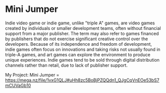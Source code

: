 # Mini Jumper

Indie video game or indie game, unlike "triple A" games, are video games created by individuals or smaller development teams, often without financial support from a major publisher. The term may also refer to games financed by publishers that do not exercise significant creative control over the developers.
Because of its independence and freedom of development, indie games often focus on innovations and taking risks not usually found in triple-A games, and art games can explore the environment to produce unique experiences. Indie games tend to be sold through digital distribution channels rather than retail, due to lack of publisher support.

My Project: Mini Jumper = https://mega.nz/file/1vxG1QLJ#uHh8zc5BoBjPZQQdn1_QJgCqVnEOe53bS7mCUVaGb10
